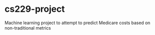 # cs229-project
Machine learning project to attempt to predict Medicare costs based on non-traditional metrics
